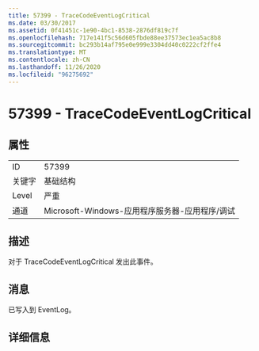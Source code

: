 ```yaml
---
title: 57399 - TraceCodeEventLogCritical
ms.date: 03/30/2017
ms.assetid: 0f41451c-1e90-4bc1-8538-2876df819c7f
ms.openlocfilehash: 717e141f5c56d605fbde88ee37573ec1ea5ac8b8
ms.sourcegitcommit: bc293b14af795e0e999e3304dd40c0222cf2ffe4
ms.translationtype: MT
ms.contentlocale: zh-CN
ms.lasthandoff: 11/26/2020
ms.locfileid: "96275692"
---
```

# <a name="57399---tracecodeeventlogcritical"></a>57399 - TraceCodeEventLogCritical

## <a name="properties"></a>属性  
  
|||  
|-|-|  
|ID|57399|  
|关键字|基础结构|  
|Level|严重|  
|通道|Microsoft-Windows-应用程序服务器-应用程序/调试|  
  
## <a name="description"></a>描述  

 对于 TraceCodeEventLogCritical 发出此事件。  
  
## <a name="message"></a>消息  

 已写入到 EventLog。  
  
## <a name="details"></a>详细信息
